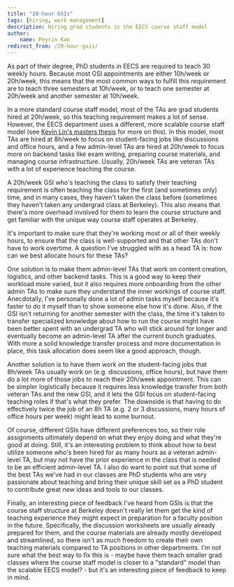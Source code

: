 ```yaml
---
title: "20-hour GSIs"
tags: [hiring, work management]
description: Hiring grad students in the EECS course staff model
author:
    name: Peyrin Kao
redirect_from: /20-hour-gsis/
---
```


As part of their degree, PhD students in EECS are required to teach 30 weekly hours. Because most GSI appointments are either 10h/week or 20h/week, this means that the most common ways to fulfill this requirement are to teach three semesters at 10h/week, or to teach one semester at 20h/week and another semester at 10h/week.

In a more standard course staff model, most of the TAs are grad students hired at 20h/week, so this teaching requirement makes a lot of sense. However, the EECS department uses a different, more scalable course staff model (see [Kevin Lin's masters thesis](https://www2.eecs.berkeley.edu/Pubs/TechRpts/2019/EECS-2019-99.html) for more on this). In this model, most TAs are hired at 8h/week to focus on student-facing jobs like discussions and office hours, and a few admin-level TAs are hired at 20h/week to focus more on backend tasks like exam writing, preparing course materials, and managing course infrastructure. Usually, 20h/week TAs are veteran TAs with a lot of experience teaching the course.

A 20h/week GSI who's teaching the class to satisfy their teaching requirement is often teaching the class for the first (and sometimes only) time, and in many cases, they haven't taken the class before (sometimes they haven't taken any undergrad class at Berkeley). This also means that there's more overhead involved for them to learn the course structure and get familiar with the unique way course staff operates at Berkeley.

It's important to make sure that they're working most or all of their weekly hours, to ensure that the class is well-supported and that other TAs don't have to work overtime. A question I've struggled with as a head TA is: how can we best allocate hours for these TAs?

One solution is to make them admin-level TAs that work on content creation, logistics, and other backend tasks. This is a good way to keep their workload more varied, but it also requires more onboarding from the other admin TAs to make sure they understand the inner workings of course staff. Anecdotally, I've personally done a lot of admin tasks myself because it's faster to do it myself than to show someone else how it's done. Also, if the GSI isn't returning for another semester with the class, the time it's taken to transfer specialized knowledge about how to run the course might have been better spent with an undergrad TA who will stick around for longer and eventually become an admin-level TA after the current bunch graduates. With more a solid knowledge transfer process and more documentation in place, this task allocation does seem like a good approach, though.

Another solution is to have them work on the student-facing jobs that 8h/week TAs usually work on (e.g. discussions, office hours), but have them do a lot more of those jobs to reach their 20h/week appointment. This can be simpler logistically because it requires less knowledge transfer from both veteran TAs and the new GSI, and it lets the GSI focus on student-facing teaching roles if that's what they prefer. The downside is that having to do effectively twice the job of an 8h TA (e.g. 2 or 3 discussions, many hours of office hours per week) might lead to some burnout.

Of course, different GSIs have different preferences too, so their role assignments ultimately depend on what they enjoy doing and what they're good at doing. Still, it's an interesting problem to think about how to best utilize someone who's been hired for as many hours as a veteran admin-level TA, but may not have the prior experience in the class that is needed to be an efficient admin-level TA. I also do want to point out that some of the best TAs we've had in our classes are PhD students who are very passionate about teaching and bring their unique skill set as a PhD student to contribute great new ideas and tools to our classes.

Finally, an interesting piece of feedback I've heard from GSIs is that the course staff structure at Berkeley doesn't really let them get the kind of teaching experience they might expect in preparation for a faculty position in the future. Specifically, the discussion worksheets are usually already prepared for them, and the course materials are already mostly developed and streamlined, so there isn't as much freedom to create their own teaching materials compared to TA positions in other departments. I'm not sure what the best way to fix this is - maybe have them teach smaller grad classes where the course staff model is closer to a "standard" model than the scalable EECS model? - but it's an interesting piece of feedback to keep in mind.
